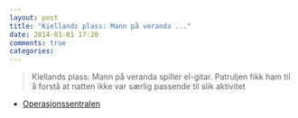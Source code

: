 ```yaml
---
layout: post
title: "Kiellands plass: Mann på veranda ..."
date: 2014-01-01 17:20
comments: true
categories: 
---
```


> Kiellands plass: Mann på veranda spiller el-gitar. Patruljen fikk ham til å forstå at natten ikke var særlig passende til slik aktivitet
- [Operasjonssentralen](https://twitter.com/oslopolitiops/status/418552255306952704)

